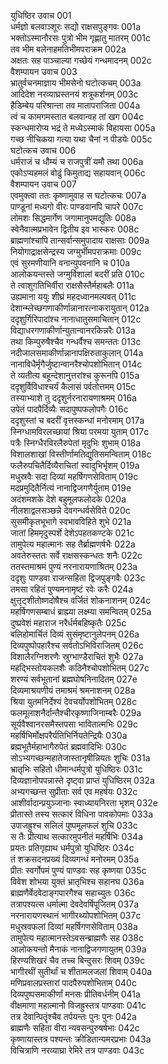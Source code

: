 युधिष्ठिर उवाच	001  
धर्मज्ञो बलवाञ्शूरः सद्यो राक्षसपुङ्गवः	001a  
भक्तोऽस्मानौरसः पुत्रो भीम गृह्णातु मातरम्	001c  
तव भीम बलेनाहमतिभीमपराक्रम	002a  
अक्षतः सह पाञ्चाल्या गच्छेयं गन्धमादनम्	002c  
वैशम्पायन उवाच	003  
भ्रातुर्वचनमाज्ञाय भीमसेनो घटोत्कचम्	003a  
आदिदेश नरव्याघ्रस्तनयं शत्रुकर्शनम्	003c  
हैडिम्बेय परिश्रान्ता तव मातापराजिता	004a  
त्वं च कामगमस्तात बलवान्वह तां खग	004c  
स्कन्धमारोप्य भद्रं ते मध्येऽस्माकं विहायसा	005a  
गच्छ नीचिकया गत्या यथा चैनां न पीडयेः	005c  
घटोत्कच उवाच	006  
धर्मराजं च धौम्यं च राजपुत्रीं यमौ तथा	006a  
एकोऽप्यहमलं वोढुं किमुताद्य सहायवान्	006c  
वैशम्पायन उवाच	007  
एवमुक्त्वा ततः कृष्णामुवाह स घटोत्कचः	007a  
पाण्डूनां मध्यगो वीरः पाण्डवानपि चापरे	007c  
लोमशः सिद्धमार्गेण जगामानुपमद्युतिः	008a  
स्वेनैवात्मप्रभावेन द्वितीय इव भास्करः	008c  
ब्राह्मणांश्चापि तान्सर्वान्समुपादाय राक्षसाः	009a  
नियोगाद्राक्षसेन्द्रस्य जग्मुर्भीमपराक्रमाः	009c  
एवं सुरमणीयानि वनान्युपवनानि च	010a  
आलोकयन्तस्ते जग्मुर्विशालां बदरीं प्रति	010c  
ते त्वाशुगतिभिर्वीरा राक्षसैस्तैर्महाबलैः	011a  
उह्यमाना ययुः शीघ्रं महदध्वानमल्पवत्	011c  
देशान्म्लेच्छगणाकीर्णान्नानारत्नाकरायुतान्	012a  
ददृशुर्गिरिपादांश्च नानाधातुसमाचितान्	012c  
विद्याधरगणाकीर्णान्युतान्वानरकिन्नरैः	013a  
तथा किम्पुरुषैश्चैव गन्धर्वैश्च समन्ततः	013c  
नदीजालसमाकीर्णान्नानापक्षिरुताकुलान्	014a  
नानाविधैर्मृगैर्जुष्टान्वानरैश्चोपशोभितान्	014c  
ते व्यतीत्य बहून्देशानुत्तरांश्च कुरूनपि	015a  
ददृशुर्विविधाश्चर्यं कैलासं पर्वतोत्तमम्	015c  
तस्याभ्याशे तु ददृशुर्नरनारायणाश्रमम्	016a  
उपेतं पादपैर्दिव्यैः सदापुष्पफलोपगैः	016c  
ददृशुस्तां च बदरीं वृत्तस्कन्धां मनोरमाम्	017a  
स्निग्धामविरलच्छायां श्रिया परमया युताम्	017c  
पत्रैः स्निग्धैरविरलैरुपेतां मृदुभिः शुभाम्	018a  
विशालशाखां विस्तीर्णामतिद्युतिसमन्विताम्	018c  
फलैरुपचितैर्दिव्यैराचितां स्वादुभिर्भृशम्	019a  
मधुस्रवैः सदा दिव्यां महर्षिगणसेविताम्	019c  
मदप्रमुदितैर्नित्यं नानाद्विजगणैर्युताम्	019e  
अदंशमशके देशे बहुमूलफलोदके	020a  
नीलशाद्वलसञ्छन्ने देवगन्धर्वसेविते	020c  
सुसमीकृतभूभागे स्वभावविहिते शुभे	021a  
जातां हिममृदुस्पर्शे देशेऽपहतकण्टके	021c  
तामुपेत्य महात्मानः सह तैर्ब्राह्मणर्षभैः	022a  
अवतेरुस्ततः सर्वे राक्षसस्कन्धतः शनैः	022c  
ततस्तमाश्रमं पुण्यं नरनारायणाश्रितम्	023a  
ददृशुः पाण्डवा राजन्सहिता द्विजपुङ्गवैः	023c  
तमसा रहितं पुण्यमनामृष्टं रवेः करैः	024a  
क्षुत्तृट्शीतोष्णदोषैश्च वर्जितं शोकनाशनम्	024c  
महर्षिगणसम्बाधं ब्राह्म्या लक्ष्म्या समन्वितम्	025a  
दुष्प्रवेशं महाराज नरैर्धर्मबहिष्कृतैः	025c  
बलिहोमार्चितं दिव्यं सुसंमृष्टानुलेपनम्	026a  
दिव्यपुष्पोपहारैश्च सर्वतोऽभिविराजितम्	026c  
विशालैरग्निशरणैः स्रुग्भाण्डैराचितं शुभैः	027a  
महद्भिस्तोयकलशैः कठिनैश्चोपशोभितम्	027c  
शरण्यं सर्वभूतानां ब्रह्मघोषनिनादितम्	027e  
दिव्यमाश्रयणीयं तमाश्रमं श्रमनाशनम्	028a  
श्रिया युतमनिर्देश्यं देवचर्योपशोभितम्	028c  
फलमूलाशनैर्दान्तैश्चीरकृष्णाजिनाम्बरैः	029a  
सूर्यवैश्वानरसमैस्तपसा भावितात्मभिः	029c  
महर्षिभिर्मोक्षपरैर्यतिभिर्नियतेन्द्रियैः	030a  
ब्रह्मभूतैर्महाभागैरुपेतं ब्रह्मवादिभिः	030c  
सोऽभ्यगच्छन्महातेजास्तानृषीन्नियतः शुचिः	031a  
भ्रातृभिः सहितो धीमान्धर्मपुत्रो युधिष्ठिरः	031c  
दिव्यज्ञानोपपन्नास्ते दृष्ट्वा प्राप्तं युधिष्ठिरम्	032a  
अभ्यगच्छन्त सुप्रीताः सर्व एव महर्षयः	032c  
आशीर्वादान्प्रयुञ्जानाः स्वाध्यायनिरता भृशम्	032e  
प्रीतास्ते तस्य सत्कारं विधिना पावकोपमाः	033a  
उपाजह्रुश्च सलिलं पुष्पमूलफलं शुचि	033c  
स तैः प्रीत्याथ सत्कारमुपनीतं महर्षिभिः	034a  
प्रयतः प्रतिगृह्याथ धर्मपुत्रो युधिष्ठिरः	034c  
तं शक्रसदनप्रख्यं दिव्यगन्धं मनोरमम्	035a  
प्रीतः स्वर्गोपमं पुण्यं पाण्डवः सह कृष्णया	035c  
विवेश शोभया युक्तं भ्रातृभिश्च सहानघ	036a  
ब्राह्मणैर्वेदवेदाङ्गपारगैश्च सहाच्युतः	036c  
तत्रापश्यत्स धर्मात्मा देवदेवर्षिपूजितम्	037a  
नरनारायणस्थानं भागीरथ्योपशोभितम्	037c  
मधुस्रवफलां दिव्यां महर्षिगणसेविताम्	038a  
तामुपेत्य महात्मानस्तेऽवसन्ब्राह्मणैः सह	038c  
आलोकयन्तो मैनाकं नानाद्विजगणायुतम्	039a  
हिरण्यशिखरं चैव तच्च बिन्दुसरः शिवम्	039c  
भागीरथीं सुतीर्थां च शीतामलजलां शिवाम्	040a  
मणिप्रवालप्रस्तारां पादपैरुपशोभिताम्	040c  
दिव्यपुष्पसमाकीर्णां मनसः प्रीतिवर्धनीम्	041a  
वीक्षमाणा महात्मानो विजह्रुस्तत्र पाण्डवाः	041c  
तत्र देवान्पितॄंश्चैव तर्पयन्तः पुनः पुनः	042a  
ब्राह्मणैः सहिता वीरा न्यवसन्पुरुषर्षभाः	042c  
कृष्णायास्तत्र पश्यन्तः क्रीडितान्यमरप्रभाः	043a  
विचित्राणि नरव्याघ्रा रेमिरे तत्र पाण्डवाः	043c  
